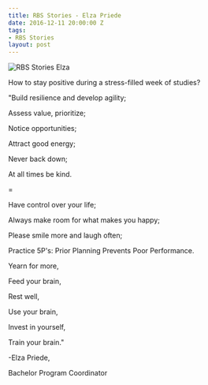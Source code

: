 ```yaml
---
title: RBS Stories - Elza Priede
date: 2016-12-11 20:00:00 Z
tags:
- RBS Stories
layout: post
---
```


<img src="https://scontent-waw1-1.xx.fbcdn.net/v/t1.0-9/15380353_1085104278285348_7862457129402771836_n.jpg?oh=a795ec04ac39d8f724800434df4ae797&oe=58AF1B99" class="img" alt="RBS Stories Elza" title="RBS Stories Elza" >

How to stay positive during a stress-filled week of studies?

"Build resilience and develop agility;

Assess value, prioritize;

Notice opportunities;

Attract good energy;

Never back down;

At all times be kind.

= 

Have control over your life;

Always make room for what makes you happy;

Please smile more and laugh often;

Practice 5P's: Prior Planning Prevents Poor Performance.

Yearn for more,

Feed your brain,

Rest well,

Use your brain,

Invest in yourself,

Train your brain."

-Elza Priede,

Bachelor Program Coordinator